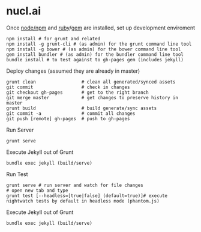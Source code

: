 # nucl.ai

Once [node/npm](http://nodejs.org) and [ruby](https://www.ruby-lang.org/en/downloads/)/[gem](https://rubygems.org/pages/download) are installed, set up development enviroment
```
npm install # for grunt and related
npm install -g grunt-cli # (as admin) for the grunt command line tool
npm install -g bower # (as admin) for the bower command line tool
gem install bundler # (as admin) for the bundler command line tool
bundle install # to test against to gh-pages gem (includes jekyll)
```

Deploy changes (assumed they are already in master)
```
grunt clean                 # clean all generated/synced assets
git commit                  # check in changes
git checkout gh-pages       # get to the right branch
git merge master            # get changes to preserve history in master
grunt build                 # build generate/sync assets
git commit -a               # commit all changes
git push [remote] gh-pages  # push to gh-pages
```

Run Server
```
grunt serve
```

Execute Jekyll out of Grunt
```
bundle exec jekyll (build/serve)
```

Run Test
```
grunt serve # run server and watch for file changes
# open new tab and type
grunt test [--headless=[true|false] (default=true)]# execute nightwatch tests by default in headless mode (phantom.js)
```

Execute Jekyll out of Grunt
```
bundle exec jekyll (build/serve)
```
